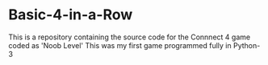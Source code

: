 
# Basic-4-in-a-Row

This is a repository containing the source code for the Connnect 4 game coded as 'Noob Level'
This was my first game programmed fully in Python-3


